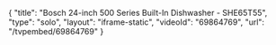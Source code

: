 {
    "title": "Bosch 24-inch 500 Series Built-In Dishwasher - SHE65T55",
    "type": "solo",
    "layout": "iframe-static",
    "videoId": "69864769",
    "url": "\/tvpembed\/69864769"
}